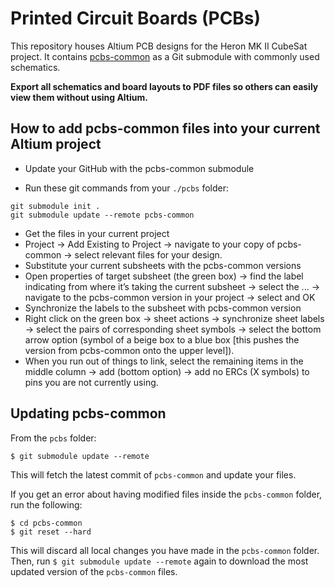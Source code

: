 # Printed Circuit Boards (PCBs)

This repository houses Altium PCB designs for the Heron MK II CubeSat project. It contains [pcbs-common](https://github.com/HeronMkII/pcbs-common) as a Git submodule with commonly used schematics.

**Export all schematics and board layouts to PDF files so others can easily view them without using Altium.**


## How to add pcbs-common files into your current Altium project

- Update your GitHub with the pcbs-common submodule

- Run these git commands from your `./pcbs` folder:

```
git submodule init .
git submodule update --remote pcbs-common
```

- Get the files in your current project
- Project → Add Existing to Project → navigate to your copy of pcbs-common → select relevant files for your design.
- Substitute your current subsheets with the pcbs-common versions
- Open properties of target subsheet (the green box) → find the label indicating from where it’s taking the current subsheet → select the ... → navigate to the pcbs-common version in your project → select and OK
- Synchronize the labels to the subsheet with pcbs-common version
- Right click on the green box → sheet actions → synchronize sheet labels → select the pairs of corresponding sheet symbols → select the bottom arrow option (symbol of a beige box to a blue box [this pushes the version from pcbs-common onto the upper level]).
- When you run out of things to link, select the remaining items in the middle column → add (bottom option) → add no ERCs (X symbols) to pins you are not currently using.


## Updating pcbs-common

From the `pcbs` folder:

`$ git submodule update --remote`

This will fetch the latest commit of `pcbs-common` and update your files.

If you get an error about having modified files inside the `pcbs-common` folder, run the following:

```
$ cd pcbs-common
$ git reset --hard
```

This will discard all local changes you have made in the `pcbs-common` folder. Then, run `$ git submodule update --remote` again to download the most updated version of the `pcbs-common` files.
